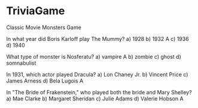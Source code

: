 # TriviaGame
Classic Movie Monsters Game

In what year did Boris Karloff play The Mummy? 
a) 1928
b) 1932 A
c) 1936
d) 1940


What type of monster is Nosferatu?
a) vampire A
b) zombie
c) ghost
d) somnabulist


In 1931, which actor played Dracula?
a) Lon Chaney Jr.
b) Vincent Price
c) James Arness
d) Bela Lugois A


In "The Bride of Frakenstein," who played both the bride and Mary Shelley? 
a) Mae Clarke
b) Margaret Sheridan
c) Julie Adams
d) Valerie Hobson A



